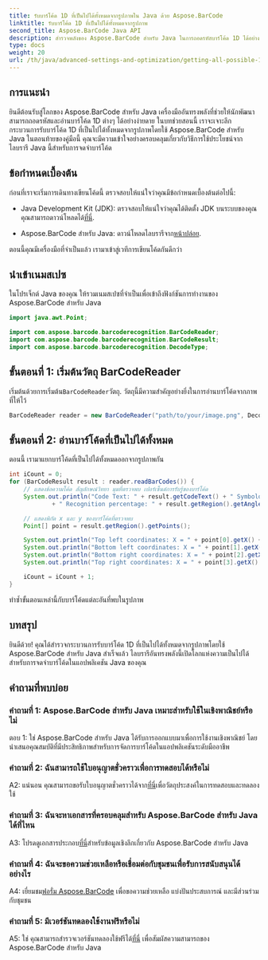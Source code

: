```yaml
---
title: รับบาร์โค้ด 1D ที่เป็นไปได้ทั้งหมดจากรูปภาพใน Java ด้วย Aspose.BarCode
linktitle: รับบาร์โค้ด 1D ที่เป็นไปได้ทั้งหมดจากรูปภาพ
second_title: Aspose.BarCode Java API
description: สำรวจพลังของ Aspose.BarCode สำหรับ Java ในการถอดรหัสบาร์โค้ด 1D ได้อย่างง่ายดาย ดาวน์โหลดเดี๋ยวนี้เพื่อการผสานรวมเข้ากับแอปพลิเคชัน Java ของคุณได้อย่างราบรื่น
type: docs
weight: 20
url: /th/java/advanced-settings-and-optimization/getting-all-possible-1d-barcodes-image/
---
```

## การแนะนำ

ยินดีต้อนรับสู่โลกของ Aspose.BarCode สำหรับ Java เครื่องมืออันทรงพลังที่ช่วยให้นักพัฒนาสามารถถอดรหัสและอ่านบาร์โค้ด 1D ต่างๆ ได้อย่างง่ายดาย ในบทช่วยสอนนี้ เราจะเจาะลึกกระบวนการรับบาร์โค้ด 1D ที่เป็นไปได้ทั้งหมดจากรูปภาพโดยใช้ Aspose.BarCode สำหรับ Java ในตอนท้ายของคู่มือนี้ คุณจะมีความเข้าใจอย่างครอบคลุมเกี่ยวกับวิธีการใช้ประโยชน์จากไลบรารี Java นี้สำหรับการจดจำบาร์โค้ด

## ข้อกำหนดเบื้องต้น

ก่อนที่เราจะเริ่มการเดินทางเขียนโค้ดนี้ ตรวจสอบให้แน่ใจว่าคุณมีข้อกำหนดเบื้องต้นต่อไปนี้:

-  Java Development Kit (JDK): ตรวจสอบให้แน่ใจว่าคุณได้ติดตั้ง JDK บนระบบของคุณ คุณสามารถดาวน์โหลดได้[ที่นี่](https://www.oracle.com/java/technologies/javase-downloads.html).

-  Aspose.BarCode สำหรับ Java: ดาวน์โหลดไลบรารีจาก[หน้าปล่อย](https://releases.aspose.com/barcode/java/).

ตอนนี้คุณมีเครื่องมือที่จำเป็นแล้ว เรามาเข้าสู่เวทีการเขียนโค้ดกันดีกว่า

## นำเข้าเนมสเปซ

ในโปรเจ็กต์ Java ของคุณ ให้รวมเนมสเปซที่จำเป็นเพื่อเข้าถึงฟังก์ชันการทำงานของ Aspose.BarCode สำหรับ Java

```java
import java.awt.Point;

import com.aspose.barcode.barcoderecognition.BarCodeReader;
import com.aspose.barcode.barcoderecognition.BarCodeResult;
import com.aspose.barcode.barcoderecognition.DecodeType;


```

## ขั้นตอนที่ 1: เริ่มต้นวัตถุ BarCodeReader

 เริ่มต้นด้วยการเริ่มต้น`BarCodeReader`วัตถุ. วัตถุนี้มีความสำคัญอย่างยิ่งในการอ่านบาร์โค้ดจากภาพที่ให้ไว้

```java
BarCodeReader reader = new BarCodeReader("path/to/your/image.png", DecodeType.CODE_128);
```

## ขั้นตอนที่ 2: อ่านบาร์โค้ดที่เป็นไปได้ทั้งหมด

ตอนนี้ เรามาแยกบาร์โค้ดที่เป็นไปได้ทั้งหมดออกจากรูปภาพกัน

```java
int iCount = 0;
for (BarCodeResult result : reader.readBarCodes()) {
    // แสดงข้อความโค้ด สัญลักษณ์วิทยา มุมที่ตรวจพบ เปอร์เซ็นต์การรับรู้ของบาร์โค้ด
    System.out.println("Code Text: " + result.getCodeText() + " Symbology: " + result.getCodeTypeName()
            + " Recognition percentage: " + result.getRegion().getAngle());

    // แสดงพิกัด x และ y ของบาร์โค้ดที่ตรวจพบ
    Point[] point = result.getRegion().getPoints();

    System.out.println("Top left coordinates: X = " + point[0].getX() + ", Y = " + point[0].getY());
    System.out.println("Bottom left coordinates: X = " + point[1].getX() + ", Y = " + point[1].getY());
    System.out.println("Bottom right coordinates: X = " + point[2].getX() + ", Y = " + point[2].getY());
    System.out.println("Top right coordinates: X = " + point[3].getX() + ", Y = " + point[3].getY());

    iCount = iCount + 1;
}
```

ทำซ้ำขั้นตอนเหล่านี้กับบาร์โค้ดแต่ละอันที่พบในรูปภาพ

## บทสรุป

ยินดีด้วย! คุณได้สำรวจกระบวนการรับบาร์โค้ด 1D ที่เป็นไปได้ทั้งหมดจากรูปภาพโดยใช้ Aspose.BarCode สำหรับ Java สำเร็จแล้ว ไลบรารีอันทรงพลังนี้เปิดโลกแห่งความเป็นไปได้สำหรับการจดจำบาร์โค้ดในแอปพลิเคชัน Java ของคุณ

## คำถามที่พบบ่อย

### คำถามที่ 1: Aspose.BarCode สำหรับ Java เหมาะสำหรับใช้ในเชิงพาณิชย์หรือไม่

ตอบ 1: ใช่ Aspose.BarCode สำหรับ Java ได้รับการออกแบบมาเพื่อการใช้งานเชิงพาณิชย์ โดยนำเสนอคุณสมบัติที่มีประสิทธิภาพสำหรับการจัดการบาร์โค้ดในแอปพลิเคชันระดับมืออาชีพ

### คำถามที่ 2: ฉันสามารถใช้ใบอนุญาตชั่วคราวเพื่อการทดสอบได้หรือไม่

 A2: แน่นอน คุณสามารถขอรับใบอนุญาตชั่วคราวได้จาก[ที่นี่](https://purchase.aspose.com/temporary-license/)เพื่อวัตถุประสงค์ในการทดสอบและทดลองใช้

### คำถามที่ 3: ฉันจะหาเอกสารที่ครอบคลุมสำหรับ Aspose.BarCode สำหรับ Java ได้ที่ไหน

 A3: โปรดดูเอกสารประกอบ[ที่นี่](https://reference.aspose.com/barcode/java/)สำหรับข้อมูลเชิงลึกเกี่ยวกับ Aspose.BarCode สำหรับ Java

### คำถามที่ 4: ฉันจะขอความช่วยเหลือหรือเชื่อมต่อกับชุมชนเพื่อรับการสนับสนุนได้อย่างไร

 A4: เยี่ยมชม[ฟอรั่ม Aspose.BarCode](https://forum.aspose.com/c/barcode/13) เพื่อขอความช่วยเหลือ แบ่งปันประสบการณ์ และมีส่วนร่วมกับชุมชน

### คำถามที่ 5: มีเวอร์ชันทดลองใช้งานฟรีหรือไม่

 A5: ใช่ คุณสามารถสำรวจเวอร์ชันทดลองใช้ฟรีได้[ที่นี่](https://releases.aspose.com/) เพื่อสัมผัสความสามารถของ Aspose.BarCode สำหรับ Java